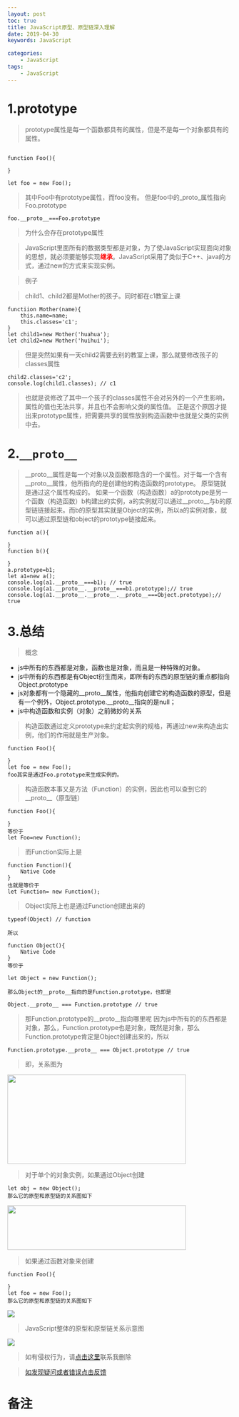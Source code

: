 ```yaml
---
layout: post
toc: true
title: JavaScript原型、原型链深入理解
date: 2019-04-30
keywords: JavaScript

categories:
    - JavaScript
tags:
    - JavaScript
---
```

# 1.prototype
>prototype属性是每一个函数都具有的属性，但是不是每一个对象都具有的属性。
<!-- more -->
```

function Foo(){

}

let foo = new Foo();
```
>其中Foo中有prototype属性，而foo没有。
但是foo中的_proto_属性指向Foo.prototype
```
foo.__proto__===Foo.prototype
```
>为什么会存在prototype属性

>JavaScript里面所有的数据类型都是对象，为了使JavaScript实现面向对象的思想，就必须要能够实现<span style='color:red;font-weight:bold;'>继承</span>。JavaScript采用了类似于C++、java的方式，通过new的方式来实现实例。

>例子

>child1、child2都是Mother的孩子。同时都在c1教室上课
```
functiion Mother(name){
    this.name=name;
    this.classes='c1';
}
let child1=new Mother('huahua');
let child2=new Mother('huihui');
```
>但是突然如果有一天child2需要去别的教室上课，那么就要修改孩子的classes属性
```
child2.classes='c2';
console.log(child1.classes); // c1
```
>也就是说修改了其中一个孩子的classes属性不会对另外的一个产生影响，属性的值也无法共享，并且也不会影响父类的属性值。
正是这个原因才提出来prototype属性，把需要共享的属性放到构造函数中也就是父类的实例中去。

# 2.`__proto__`
>__proto__属性是每一个对象以及函数都隐含的一个属性。对于每一个含有__proto__属性，他所指向的是创建他的构造函数的prototype。
原型链就是通过这个属性构成的。
如果一个函数（构造函数）a的prototype是另一个函数（构造函数）b构建出的实例，a的实例就可以通过__proto__与b的原型链链接起来。而b的原型其实就是Object的实例，所以a的实例对象，就可以通过原型链和object的prototype链接起来。
```
function a(){

}
function b(){

}
a.prototype=b1;
let a1=new a();
console.log(a1.__proto__===b1); // true
console.log(a1.__proto__.__proto__===b1.prototype);// true
console.log(a1.__proto__.__proto__.__proto__===Object.prototype);// true
```
# 3.总结
>概念

- js中所有的东西都是对象，函数也是对象，而且是一种特殊的对象。
- js中所有的东西都是有Object衍生而来，即所有的东西的原型链的重点都指向Object.prototype
- js对象都有一个隐藏的__proto__属性，他指向创建它的构造函数的原型，但是有一个例外，Object.prototype.__proto__指向的是null；
- js中构造函数和实例（对象）之前微妙的关系

>构造函数通过定义prototype来约定起实例的规格，再通过new来构造出实例，他们的作用就是生产对象。

```
function Foo(){

}
let foo = new Foo();
foo其实是通过Foo.prototype来生成实例的。
```
>构造函数本事又是方法（Function）的实例，因此也可以查到它的__proto__（原型链）
```
function Foo(){

}
等价于
let Foo=new Function();
```
>而Function实际上是
```
function Function(){
    Native Code
}
也就是等价于
let Function= new Function();
```
>Object实际上也是通过Function创建出来的
```
typeof(Object) // function

所以

function Object(){
    Native Code
}
等价于

let Object = new Function();

那么Object的__proto__指向的是Function.prototype，也即是

Object.__proto__ === Function.prototype // true
```
>那Function.prototype的__proto__指向哪里呢
>因为js中所有的的东西都是对象，那么，Function.prototype也是对象，既然是对象，那么Function.prototype肯定是Object创建出来的，所以
```
Function.prototype.__proto__ === Object.prototype // true
```
>即，关系图为

<img src='https://dpq123456-1256164122.cos.ap-beijing.myqcloud.com/JavaScript/Function%26Object%E5%8E%9F%E5%9E%8B%E3%80%81%E5%8E%9F%E5%9E%8B%E9%93%BE%E5%85%B3%E7%B3%BB%E5%9B%BE.png' width='400' height='200'/>

>对于单个的对象实例，如果通过Object创建
```
let obj = new Object();
那么它的原型和原型链的关系图如下
```
<img src='https://dpq123456-1256164122.cos.ap-beijing.myqcloud.com/JavaScript/%E5%8D%95%E4%B8%AA%E5%AF%B9%E8%B1%A1%E7%A4%BA%E4%BE%8B%E5%9B%BE.png' width='400' height='100'/>

>如果通过函数对象来创建
```
function Foo(){

}
let foo = new Foo();
那么它的原型和原型链的关系图如下
```
<img src='https://dpq123456-1256164122.cos.ap-beijing.myqcloud.com/JavaScript/%E5%87%BD%E6%95%B0%E5%88%9B%E5%BB%BA%E5%AF%B9%E8%B1%A1%E5%8E%9F%E5%9E%8B%E3%80%81%E5%8E%9F%E5%9E%8B%E9%93%BE%E7%A4%BA%E6%84%8F%E5%9B%BE.png'/>

>JavaScript整体的原型和原型链关系示意图

<img src='https://dpq123456-1256164122.cos.ap-beijing.myqcloud.com/JavaScript/JavaScript%E6%95%B4%E4%BD%93%E7%9A%84%E5%8E%9F%E5%9E%8B%E5%92%8C%E5%8E%9F%E5%9E%8B%E9%93%BE%E7%A4%BA%E6%84%8F%E5%9B%BE.png'/>

>如有侵权行为，请[点击这里](https://github.com/cooper-q/MattMeng_hexo/issues)联系我删除

>[如发现疑问或者错误点击反馈](https://github.com/cooper-q/MattMeng_hexo/issues)

# 备注

